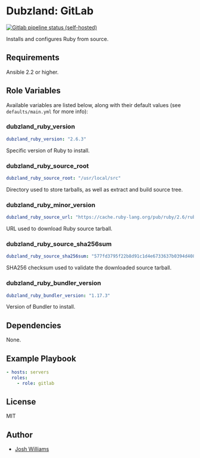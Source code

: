 # Dubzland: GitLab
[![Gitlab pipeline status (self-hosted)](https://img.shields.io/gitlab/pipeline/jdubz/dubzland-ruby?gitlab_url=https%3A%2F%2Fgit.dubzland.net)](https://git.dubzland.net/jdubz/dubzland-ruby/pipelines)

Installs and configures Ruby from source.

## Requirements

Ansible 2.2 or higher.

## Role Variables

Available variables are listed below, along with their default values (see
    `defaults/main.yml` for more info):

### dubzland_ruby_version

```yaml
dubzland_ruby_version: "2.6.3"
```

Specific version of Ruby to install.

### dubzland_ruby_source_root

```yaml
dubzland_ruby_source_root: "/usr/local/src"
```

Directory used to store tarballs, as well as extract and build source tree.

### dubzland_ruby_minor_version

```yaml
dubzland_ruby_source_url: "https://cache.ruby-lang.org/pub/ruby/2.6/ruby-2.6.3.tar.gz"
```

URL used to download Ruby source tarball.

### dubzland_ruby_source_sha256sum

```yaml
dubzland_ruby_source_sha256sum: "577fd3795f22b8d91c1d4e6733637b0394d4082db659fccf224c774a2b1c82fb"
```

SHA256 checksum used to validate the downloaded source tarball.

### dubzland_ruby_bundler_version

```yaml
dubzland_ruby_bundler_version: "1.17.3"
```

Version of Bundler to install.

## Dependencies

None.

## Example Playbook

```yaml
- hosts: servers
  roles:
    - role: gitlab
```

## License

MIT

## Author

* [Josh Williams](https://codingprime.com)
